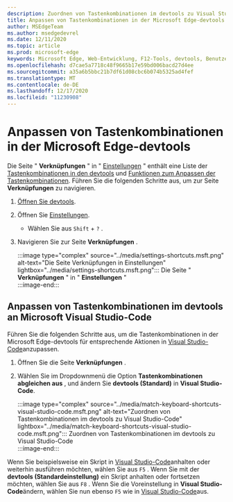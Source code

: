 ```yaml
---
description: Zuordnen von Tastenkombinationen im devtools zu Visual Studio-Code
title: Anpassen von Tastenkombinationen in der Microsoft Edge-devtools
author: MSEdgeTeam
ms.author: msedgedevrel
ms.date: 12/11/2020
ms.topic: article
ms.prod: microsoft-edge
keywords: Microsoft Edge, Web-Entwicklung, F12-Tools, devtools, Benutzerdefiniert, Tastenkombinationen, Tastatur, Visual Studio-Code
ms.openlocfilehash: d7cae5a7718c48f9665b17e59bd006bacd27d4ee
ms.sourcegitcommit: a35a6b5bbc21b7df61d08cbc6b074b5325ad4fef
ms.translationtype: MT
ms.contentlocale: de-DE
ms.lasthandoff: 12/17/2020
ms.locfileid: "11230908"
---
```

# Anpassen von Tastenkombinationen in der Microsoft Edge-devtools  

Die Seite " **Verknüpfungen** " in " [Einstellungen][DevToolsCustomizeSettings] " enthält eine Liste der [Tastenkombinationen in den devtools][DevToolsShortcuts] und [Funktionen zum Anpassen der Tastenkombinationen](#match-keyboard-shortcuts-in-the-devtools-to-microsoft-visual-studio-code).  Führen Sie die folgenden Schritte aus, um zur Seite **Verknüpfungen** zu navigieren.  

1.  [Öffnen Sie devtools][DevtoolsOpenMain].  
1.  Öffnen Sie [Einstellungen][DevToolsCustomizeSettings].
    *   Wählen Sie aus `Shift` + `?` .  
1.  Navigieren Sie zur Seite **Verknüpfungen** .  
    
    :::image type="complex" source="../media/settings-shortcuts.msft.png" alt-text="Die Seite Verknüpfungen in Einstellungen" lightbox="../media/settings-shortcuts.msft.png":::
       Die Seite " **Verknüpfungen** " in " **Einstellungen** "  
    :::image-end:::  
    
## Anpassen von Tastenkombinationen im devtools an Microsoft Visual Studio-Code  

Führen Sie die folgenden Schritte aus, um die Tastenkombinationen in der Microsoft Edge-devtools für entsprechende Aktionen in [Visual Studio-Code][VisualStudioCode]anzupassen.  

1.  Öffnen Sie die Seite **Verknüpfungen** .
1.  Wählen Sie im Dropdownmenü die Option **Tastenkombinationen abgleichen aus** , und ändern Sie **devtools (Standard)** in **Visual Studio-Code**.  
    
    :::image type="complex" source="../media/match-keyboard-shortcuts-visual-studio-code.msft.png" alt-text="Zuordnen von Tastenkombinationen im devtools zu Visual Studio-Code" lightbox="../media/match-keyboard-shortcuts-visual-studio-code.msft.png":::
       Zuordnen von Tastenkombinationen im devtools zu Visual Studio-Code  
    :::image-end:::  
    
Wenn Sie beispielsweise ein Skript in [Visual Studio-Code][VisualStudioCodeShortcutsKeyboardWindows]anhalten oder weiterhin ausführen möchten, wählen Sie aus `F5` .  Wenn Sie mit der **devtools (Standardeinstellung)** ein Skript anhalten oder fortsetzen möchten, wählen Sie aus `F8` .  Wenn Sie die Voreinstellung in **Visual Studio-Code**ändern, wählen Sie nun ebenso `F5` wie in [Visual Studio-Code][VisualStudioCodeShortcutsKeyboardWindows]aus.  

<!-- ## Edit shortcuts for any action in the DevTools -->

<!-- links -->  

[DevToolsCustomizeSettings]: ./index.md#settings "Einstellungen – Anpassen von Microsoft Edge DevTools | Microsoft Docs"  
[DevtoolsOpenMain]: ../open/index.md "Öffnen Sie Microsoft Edge devtools | Microsoft docs"  
[DevToolsShortcuts]: ../shortcuts/index.md "Microsoft Edge devtools-Tastenkombinationen | Microsoft docs"  

[VisualStudioCode]: https://code.visualstudio.com "Microsoft Visual Studio-Code"  
[VisualStudioCodeShortcutsKeyboardWindows]: https://code.visualstudio.com/shortcuts/keyboard-shortcuts-windows.pdf "Visual Studio-Code Tastenkombinationen für Windows | Microsoft Visual Studio-Code"  

